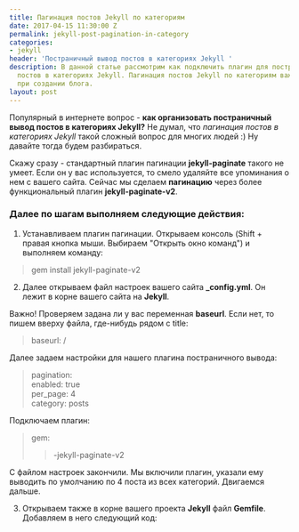 ```yaml
---
title: Пагинация постов Jekyll по категориям
date: 2017-04-15 11:30:00 Z
permalink: jekyll-post-pagination-in-category
categories:
- jekyll
header: 'Постраничный вывод постов в категориях Jekyll '
description: В данной статье рассмотрим как подключить плагин для постраничного вывода
  постов в категориях Jekyll. Пагинация постов Jekyll по категориям важный вопрос
  при создании блога.
layout: post
---
```


Популярный в интернете вопрос - **как организовать постраничный вывод постов в категориях Jekyll?**
Не думал, что *пагинация постов в категориях Jekyll* такой сложный вопрос для многих людей :) Ну давайте тогда будем разбираться.

Скажу сразу - стандартный плагин пагинации **jekyll-paginate** такого не умеет. Если он у вас используется, то смело удаляйте все упоминания о нем с вашего сайта. Сейчас мы сделаем **пагинацию** через более функциональный плагин **jekyll-paginate-v2**.

### Далее по шагам выполняем следующие действия:

1) Устанавливаем плагин пагинации. Открываем консоль (Shift + правая кнопка мыши. Выбираем "Открыть окно команд") и выполняем команду:

>gem install jekyll-paginate-v2

2) Далее открываем файл настроек вашего сайта **_config.yml**. Он лежит в корне вашего сайта на **Jekyll**. 

Важно! Проверяем задана ли у вас переменная **baseurl**. Если нет, то пишем вверху файла, где-нибудь рядом с title:

>baseurl: /

Далее задаем настройки для нашего плагина постраничного вывода:
>pagination:<br>
>    enabled: true<br>
>    per_page: 4<br>
>    category: posts

Подключаем плагин:
>gem:<br>
>>-jekyll-paginate-v2

С файлом настроек закончили. Мы включили плагин, указали ему выводить по умолчанию по 4 поста из всех категорий. Двигаемся дальше.

3) Открываем также в корне вашего проекта **Jekyll** файл **Gemfile**. Добавляем в него следующий код:
>